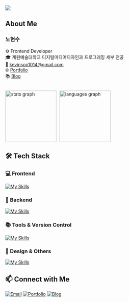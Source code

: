 <link href="https://cdn.jsdelivr.net/gh/orioncactus/pretendard@v1.3.8/dist/web/static/pretendard.css" rel="stylesheet">

<div style="font-family: 'Pretendard', -apple-system, BlinkMacSystemFont, 'Segoe UI', Roboto, sans-serif;">

<img src="https://capsule-render.vercel.app/api?type=waving&color=gradient&height=300&section=header&text=Hi%20There%20👋&fontSize=50&fontAlign=50&fontAlignY=50" /> 

## About Me

### 노현수

⚙️ Frontend Developer<br>
🎓 계원예술대학교 디지털미디어디자인과 프로그래밍 세부 전공<br>
📧 [kevinsoo1014@gmail.com](mailto:kevinsoo1014@gmail.com)<br>
🌐 [Portfolio](https://toosign.kr)<br>
📚 [Blog](https://velog.io/@toosign00)

<br>

<div style="display: flex; gap: 10px; flex-wrap: wrap;">
  <img src="https://github-readme-stats.vercel.app/api?username=toosign00&hide_title=false&hide_rank=false&show_icons=true&include_all_commits=true&count_private=true&disable_animations=false&theme=github_dark&locale=en&hide_border=false" height="160" alt="stats graph" />
  <img src="https://github-readme-stats.vercel.app/api/top-langs?username=toosign00&locale=en&hide_title=false&layout=compact&card_width=320&langs_count=5&theme=github_dark&hide_border=false" height="160" alt="languages graph" />
</div>

## 🛠️ Tech Stack

### 💻 Frontend
[![My Skills](https://skillicons.dev/icons?i=html,css,sass,tailwind,js,ts,react,nexjs)](https://skillicons.dev)

<!-- ### ⚛️ Framework & Library -->
### 🔧 Backend
[![My Skills](https://skillicons.dev/icons?i=nodejs,mongodb,supabase)](https://skillicons.dev)

### 📚 Tools & Version Control
[![My Skills](https://skillicons.dev/icons?i=git,github,vite,vercel)](https://skillicons.dev)

### 🎨 Design & Others
[![My Skills](https://skillicons.dev/icons?i=figma,ps,ai,xd,pr)](https://skillicons.dev)

## 📫 Connect with Me

[![Email](https://img.shields.io/badge/Email-kevinsoo1014@gmail.com-red?style=for-the-badge&logo=gmail&logoColor=white)](mailto:kevinsoo1014@gmail.com)
[![Portfolio](https://img.shields.io/badge/Portfolio-toosign.kr-blue?style=for-the-badge&logo=safari&logoColor=white)](https://toosign.kr)
[![Blog](https://img.shields.io/badge/Blog-Velog-green?style=for-the-badge&logo=velog&logoColor=white)](https://velog.io/@toosign00)

</div>
